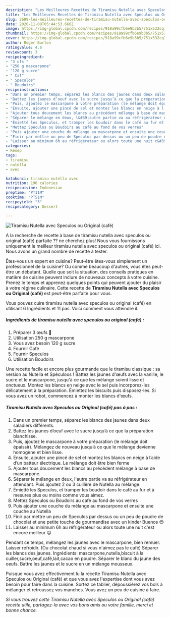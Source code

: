 ```yaml
---
description: "Les Meilleures Recettes de Tiramisu Nutella avec Speculos ou Original (café)"
title: "Les Meilleures Recettes de Tiramisu Nutella avec Speculos ou Original (café)"
slug: 2609-les-meilleures-recettes-de-tiramisu-nutella-avec-speculos-ou-original-cafe
date: 2020-11-08T05:44:53.660Z
image: https://img-global.cpcdn.com/recipes/918a99cfb6e9b3b5/751x532cq70/tiramisu-nutella-avec-speculos-ou-original-cafe-photo-principale-de-la-recette.jpg
thumbnail: https://img-global.cpcdn.com/recipes/918a99cfb6e9b3b5/751x532cq70/tiramisu-nutella-avec-speculos-ou-original-cafe-photo-principale-de-la-recette.jpg
cover: https://img-global.cpcdn.com/recipes/918a99cfb6e9b3b5/751x532cq70/tiramisu-nutella-avec-speculos-ou-original-cafe-photo-principale-de-la-recette.jpg
author: Roger Burton
ratingvalue: 4.6
reviewcount: 3
recipeingredient:
- "3 ufs "
- "250 g mascarpone"
- "120 g sucre"
- " Caf"
- " Speculos"
- " Boudoirs"
recipeinstructions:
- "Dans un premier temps, séparez les blancs des jaunes dans deux saladiers différents."
- "Battez les jaunes d’oeuf avec le sucre jusqu’à ce que la préparation blanchisse."
- "Puis, ajoutez le mascarpone à votre préparation (le mélange doit épaissir). Mélangez de nouveau jusqu’à ce que le mélange devienne homogène et bien lisse."
- "Ensuite, ajouter une pincé de sel et montez les blancs en neige à l’aide d’un batteur électrique. Le mélange doit être bien ferme"
- "Ajouter tous doucement les blancs au précédent mélange à base de mascarpone."
- "Séparer le mélange en deux, l&#39;autre partie va au réfrigérateur en attendant. Puis ajoutez 2 ou 3 cuillère de Nutella au mélange."
- "Émietté les Speculos, et tramper les boudoir dans le café au fur et à mesures plus ou moins comme vous aimez."
- "Mettez Speculos ou Boudoirs au café au fond de vos verres"
- "Puis ajouter une couche du mélange au mascarpone et ensuite une couche au Nutella"
- "Finir par mettre un peu de Speculos par dessus ou un peu de poudre de chocolat et une petite touche de gourmandise avec un kinder Buenos 😍"
- "Laisser au minimum 6h au réfrigérateur ou alors toute une nuit c&#39;est encore meilleur 😊"
categories:
- Resep
tags:
- tiramisu
- nutella
- avec

katakunci: tiramisu nutella avec 
nutrition: 196 calories
recipecuisine: Indonesian
preptime: "PT11M"
cooktime: "PT51M"
recipeyield: "3"
recipecategory: Dessert

---
```



![Tiramisu Nutella avec Speculos ou Original (café)](https://img-global.cpcdn.com/recipes/918a99cfb6e9b3b5/751x532cq70/tiramisu-nutella-avec-speculos-ou-original-cafe-photo-principale-de-la-recette.jpg)

A la recherche de recette à base de tiramisu nutella avec speculos ou original (café) parfaite ?? ne cherchez plus! Nous vous fournissons uniquement le meilleur tiramisu nutella avec speculos ou original (café) ici. Nous avons un grand nombre de recette à tester.

Êtes-vous un expert en cuisine? Peut-être êtes-vous simplement un professionnel de la cuisine? Ou comme beaucoup d'autres, vous êtes peut-être un débutant. Quelle que soit la situation, des conseils pratiques en matière de cuisine peuvent inclure de nouveaux concepts à votre cuisine. Prenez le temps et apprenez quelques points qui peuvent ajouter du plaisir à votre régime culinaire. Cette recette de <strong> Tiramisu Nutella avec Speculos ou Original (café) </strong> est peut-être parfaite pour vous.

<!--inarticleads1-->

Vous pouvez cuire tiramisu nutella avec speculos ou original (café) en utilisant 6 Ingrédients et 11 pas. Voici comment vous atteindre il.

##### Ingrédients de tiramisu nutella avec speculos ou original (café) :

1. Préparer 3 œufs 🥚
1. Utilisation 250 g mascarpone
1. Vous avez besoin 120 g sucre
1. Fournir  Café
1. Fournir  Speculos
1. Utilisation  Boudoirs


Une recette facile et encore plus gourmande que le tiramisu classique : sa version au Nutella et Spéculoos ! Battez les jaunes d&#39;œufs avec la vanille, le sucre et le mascarpone, jusqu&#39;à ce que les mélange soient lisse et onctueux. Montez les blancs en neige avec le sel puis incorporez-les délicatement à la préparation. Émiettez les biscuits puis disposez-les. Si vous avez un robot, commencez à monter les blancs d&#39;œufs. 

<!--inarticleads2-->

##### Tiramisu Nutella avec Speculos ou Original (café) pas à pas :

1. Dans un premier temps, séparez les blancs des jaunes dans deux saladiers différents.
1. Battez les jaunes d’oeuf avec le sucre jusqu’à ce que la préparation blanchisse.
1. Puis, ajoutez le mascarpone à votre préparation (le mélange doit épaissir). Mélangez de nouveau jusqu’à ce que le mélange devienne homogène et bien lisse.
1. Ensuite, ajouter une pincé de sel et montez les blancs en neige à l’aide d’un batteur électrique. Le mélange doit être bien ferme
1. Ajouter tous doucement les blancs au précédent mélange à base de mascarpone.
1. Séparer le mélange en deux, l&#39;autre partie va au réfrigérateur en attendant. Puis ajoutez 2 ou 3 cuillère de Nutella au mélange.
1. Émietté les Speculos, et tramper les boudoir dans le café au fur et à mesures plus ou moins comme vous aimez.
1. Mettez Speculos ou Boudoirs au café au fond de vos verres
1. Puis ajouter une couche du mélange au mascarpone et ensuite une couche au Nutella
1. Finir par mettre un peu de Speculos par dessus ou un peu de poudre de chocolat et une petite touche de gourmandise avec un kinder Buenos 😍
1. Laisser au minimum 6h au réfrigérateur ou alors toute une nuit c&#39;est encore meilleur 😊


Pendant ce temps, mélangez les jaunes avec le mascarpone, bien remuer. Laisser refroidir. (Ou chocolat chaud si vous n&#39;aimez pas le café) Séparer les blancs des jaunes. Ingrédients: mascarpone,nutella,biscuit à la cuiller,sucre,oeuf,café,lait,cacao en poudre. Séparer le blanc du jaune des oeufs. Battre les jaunes et le sucre en un mélange mousseux. 

<!--inarticleads1-->

<p>
Puisque vous avez effectivement lu la recette Tiramisu Nutella avec Speculos ou Original (café) et que vous avez l'expertise dont vous avez besoin pour faire dans la cuisine. Sortez ce tablier, dépoussiérez vos bols à mélanger et retroussez vos manches. Vous avez un peu de cuisine à faire.
</p>

<p>
<i>Si vous trouvez cette Tiramisu Nutella avec Speculos ou Original (café) recette utile, partagez-la avec vos bons amis ou votre famille, merci et bonne chance.</i>
</p>
